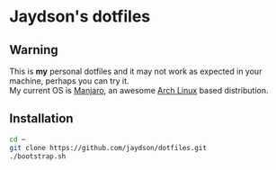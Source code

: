 # Jaydson's dotfiles

## Warning
This is **my** personal dotfiles and it may not work as expected in your machine, perhaps you can try it.  
My current OS is [Manjaro](https://manjaro.github.io/), an awesome [Arch Linux](https://www.archlinux.org/) based distribution.  

## Installation
```bash
cd ~
git clone https://github.com/jaydson/dotfiles.git
./bootstrap.sh
```
